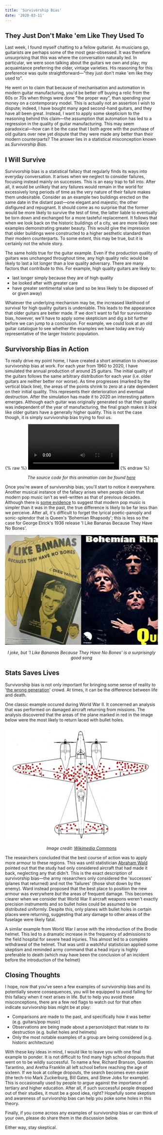 ```yaml
---
title: 'Survivorship Bias'
date: '2020-03-11'
---
```


## They Just Don't Make 'em Like They Used To

Last week, I found myself chatting to a fellow guitarist. As musicians go, guitarists are perhaps some of the most gear-obsessed. It was therefore unsurprising that this was where the conversation naturally led. In particular, we were soon talking about the guitars we own and play; my acquaintance preferring the older, vintage varieties. His reasoning for this preference was quite straightforward—"they just don't make 'em like they used to".

He went on to claim that because of mechanisation and automation in modern guitar manufacturing, you'd be better off buying a relic from the 60s or 70s when things were done "the proper way", than spending your money on a contemporary model. This is actually not an assertion I wish to dispute; indeed, I have bought many aged second-hand guitars, and they have all been great. Instead, I want to apply some skepticism to the reasoning behind this claim—the assumption that automation has led to a regression in the quality of guitar manufacturing. This may seem paradoxical—how can it be the case that I both agree with the purchase of old guitars over new yet dispute that they were made any better than their modern counterparts? The answer lies in a statistical misconception known as *Survivorship Bias*.

## I Will Survive

Survivorship bias is a statistical fallacy that regularly finds its ways into everyday conversation. It arises when we neglect to consider failures, focusing instead mainly on successes. This is an easy trap to fall into. After all, it would be unlikely that any failures would remain in the world for excessively long periods of time as the very nature of their failure makes them undesirable. Consider as an example two buildings erected on the same date in the distant past—one elegant and majestic; the other disfigured and repugnant. It should come as no surprise that the former would be more likely to survive the test of time, the latter liable to eventually be torn down and exchanged for a more tasteful replacement. It follows that when we look back on the historic buildings of a city, we are more likely see examples demonstrating greater beauty. This would give the impression that older buildings were constructed to a higher aesthetic standard than their modern counterparts. To some extent, this may be true, but it is certainly not the whole story.

The same holds true for the guitar example. Even if the production quality of guitars was unchanged throughout time, any high quality relic would be likely to last a lot longer than a low quality adversary. There are many factors that contribute to this. For example, high quality guitars are likely to:

* last longer simply because they are of high quality
* be looked after with greater care
* have greater sentimental value (and so be less likely to be disposed of or given away)

Whatever the underlying mechanism may be, the increased likelihood of survival for high quality guitars is undeniable. This leads to the appearance that older guitars are better made. If we don't want to fall for survivorship bias, however, we'll have to apply some skepticism and dig a bit further before we can jump to a conclusion. For example, we could look at an old guitar catalogue to see whether the examples we have today are truly representative of the larger historic population.

## Survivorship Bias in Action

To really drive my point home, I have created a short animation to showcase survivorship bias at work. For each year from 1960 to 2020, I have simulated the annual production of around 25 guitars. The initial quality of the guitars follows the same arbitrary distribution for each year (i.e. older guitars are neither better nor worse). As time progresses (marked by the vertical black line), the areas of the points shrink to zero at a rate dependent on their initial quality. This represents their deterioration and eventual destruction. After the simulation has made it to 2020 an interesting pattern emerges. Although each guitar was originally generated so that their quality was independent of the year of manufacturing, the final graph makes it _look_ like older guitars have a generally higher quality. This is not the case though, it is simply survivorship bias trying to fool us.

{% raw %}
<video controls>
  <source src="/resources/survivorship-bias/survivorship_bias_animation.mp4" type="video/mp4">
Your browser does not support the video tag.
</video>
{% endraw %}

<p><center><i>The source code for this animation can be found <a href="https://github.com/THargreaves/statisticsfortheskeptical/resources/survivorship-bias/survivorship-bias-animation.R">here</a></i></center></p>

Once you're aware of survivorship bias, you'll start to notice it everywhere. Another musical instance of the fallacy arises when people claim that modern pop music isn't as well-written as that of previous decades. Although there is [some evidence](https://playback.fm/blog/science-proved-music-getting-worse) to suggest that modern pop music is simpler than it was in the past, the true difference is likely to be far less than we perceive. After all, it's difficult to forget the lyrical poetic-panoply and sonic-splendor that is Queen's 'Bohemian Rhapsody'; this is less so the case for George Elrick's 1936 release 'I Like Bananas Because They Have No Bones'.

![](/resources/survivorship-bias/cover_arts.png)

<center><i>I joke, but 'I Like Bananas Because They Have No Bones' is a surprisingly good song</i></center>

## Stats Saves Lives

Survivorship bias is not only important for bringing some sense of reality to '[the wrong generation](http://www.genfkd.org/not-born-wrong-generation)' crowd. At times, it can be the difference between life and death.

One classic example occured during World War II. It concerned an analysis that was performed on damaged aircraft returning from missions. The analysis discovered that the areas of the plane marked in red in the image below were the most likely to return laced with bullet holes.

![](/resources/survivorship-bias/plane_shots.png)

<p><center><i>Image credit: <a href="https://commons.wikimedia.org/wiki/File:Survivorship-bias.png">Wikimedia Commons</a></i></center></p>

The researchers concluded that the best course of action was to apply more armour to these regions. This was until statistician [Abraham Wald](https://en.wikipedia.org/wiki/Abraham_Wald) pointed out that the study had only considered aircraft that had made it back, neglecting any that didn't. This is the exact description of survivorship bias—the army researchers only considered the 'successes' (planes that returned) and not the 'failures' (those shot down by the enemy). Ward instead proposed that the best place to position the new armour was everywhere _but_ the areas of frequent damage. This becomes clearer when we consider that World War II aircraft weapons weren't exactly precision instruments and so bullet holes could be assumed to be distributed uniformly. Despite this, only planes with bullet holes in certain places were returning, suggesting that any damage to other areas of the fuselage were likely fatal.

A similar example from World War I arose with the introduction of the Brodie helmet. This led to a dramatic increase in the frequency of admissions to the field hospital for severe head injuries. This almost led to a complete withdrawal of the helmet. That was until a watchful statistician applied some skeptism and reminded army command that a head injury is highly preferable to death (which may have been the conclusion of an incident before the introduction of the helmet)

## Closing Thoughts

I hope, now that you've seen a few examples of survivorship bias and its potentially severe consequences, you will be equipped to avoid falling for this fallacy when it next arises in life. But to help you avoid these misconceptions, there are a few red flags to watch out for that often indicate survivorship bias might be at play:

* Comparisons are made to the past, and specifically how it was better (e.g. guitars/pop music)
* Observations are being made about a person/object that relate to its destruction (e.g. bullet holes and helmets)
* Only the most notable examples of a group are being considered (e.g. historic architecture)

With these key ideas in mind, I would like to leave you with one final example to ponder. It is not difficult to find many high school dropouts that went on to be wildly successful. To name a few, Richard Branson, Quentin Tarantino, and Aretha Franklin all left school before reaching the age of sixteen. If we look at college dropouts, the search becomes even easier (the tech-trio Mark Zuckerburg, Bill Gates, and Steve Jobs for example). This is occasionally used by people to argue against the importance of tertiary and higher education. After all, if such successful people dropped out of their studies, it must be a good idea, right? Hopefully some skeptism and awareness of survivorship bias can help you poke some holes in this theory.

Finally, if you come across any examples of survivorship bias or can think of your own, please do share them in the discussion below.

Either way, stay skeptical.
